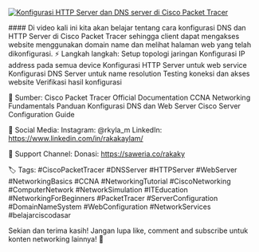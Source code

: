 <p align="left">
  <a href="https://youtu.be/rY6FQgSHadU?si=EsqcniD1iD9kXlr9">
    <img src="https://ytcards.demolab.com/?id=rY6FQgSHadU&title=Konfigurasi+HTTP+Server+dan+DNS+server+di+Cisco+Packet+Tracer&lang=en&timestamp=1753290000&background_color=%230d1117&title_color=%23ffffff&stats_color=%23dedede&max_title_lines=1&width=350&border_radius=8" alt="Konfigurasi HTTP Server dan DNS server di Cisco Packet Tracer" />
  </a>
</p>
    #### Di video kali ini kita akan belajar tentang cara konfigurasi DNS dan HTTP Server di Cisco Packet Tracer sehingga client dapat mengakses website menggunakan domain name dan melihat halaman web yang telah    dikonfigurasi.
⚡ Langkah  langkah:
 Setup topologi jaringan
 Konfigurasi IP address pada semua device
 Konfigurasi HTTP Server untuk web service
 Konfigurasi DNS Server untuk name resolution
 Testing koneksi dan akses website
 Verifikasi hasil konfigurasi

🔗 Sumber:
 Cisco Packet Tracer Official Documentation
 CCNA Networking Fundamentals
 Panduan Konfigurasi DNS dan Web Server
 Cisco Server Configuration Guide

📱 Social Media:
 Instagram: @rkyla_m
 LinkedIn: https://www.linkedin.com/in/rakakaylam/

💝 Support Channel:
 Donasi: https://saweria.co/rakaky

🏷️ Tags: #CiscoPacketTracer #DNSServer #HTTPServer #WebServer #NetworkingBasics #CCNA #NetworkingTutorial #CiscoNetworking #ComputerNetwork #NetworkSimulation #ITEducation #NetworkingForBeginners #PacketTracer #ServerConfiguration #DomainNameSystem #WebConfiguration #NetworkServices #belajarciscodasar

Sekian dan terima kasih!
Jangan lupa like, comment and subscribe untuk konten networking lainnya! 🚀




